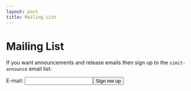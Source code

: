 ```yaml
---
layout: post
title: Mailing List 
---
```

Mailing List
============
If you want announcements and release emails then sign up to the
`simit-announce` email list:
<form action="https://lists.csail.mit.edu/mailman/subscribe/simit-announce" method="POST">
E-mail: <input name="email" /><input type="submit" value="Sign me up" />
</form>
